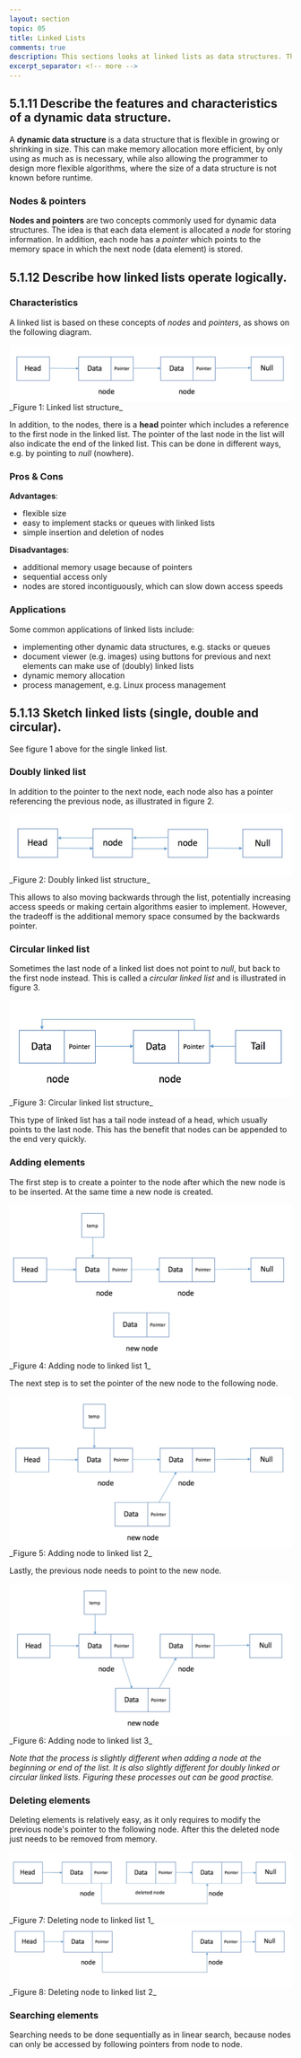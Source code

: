 ```yaml
---
layout: section
topic: 05
title: Linked Lists
comments: true
description: This sections looks at linked lists as data structures. This includes important characteristics of linked lists, how to process them and some of its applications.
excerpt_separator: <!-- more -->
---
```

## 5.1.11 Describe the features and characteristics of a dynamic data structure.
A **dynamic data structure** is a data structure that is flexible in growing or shrinking in size. This can make memory allocation more efficient, by only using as much as is necessary, while also allowing the programmer to design more flexible algorithms, where the size of a data structure is not known before runtime.

### Nodes & pointers
**Nodes and pointers** are two concepts commonly used for dynamic data structures. The idea is that each data element is allocated a _node_ for storing information. In addition, each node has a _pointer_ which points to the memory space in which the next node (data element) is stored.

## 5.1.12 Describe how linked lists operate logically.
### Characteristics
A linked list is based on these concepts of _nodes_ and _pointers_, as shows on the following diagram.

<img class='center-block img-responsive' src="/assets/img/linked-list.jpg" alt="Linked list" align="center">
_Figure 1: Linked list structure_

In addition, to the nodes, there is a **head** pointer which includes a reference to the first node in the linked list. The pointer of the last node in the list will also indicate the end of the linked list. This can be done in different ways, e.g. by pointing to _null_ (nowhere).

### Pros & Cons
**Advantages**:
- flexible size
- easy to implement stacks or queues with linked lists
- simple insertion and deletion of nodes

**Disadvantages**:
- additional memory usage because of pointers
- sequential access only
- nodes are stored incontiguously, which can slow down access speeds

### Applications
Some common applications of linked lists include:
- implementing other dynamic data structures, e.g. stacks or queues
- document viewer (e.g. images) using buttons for previous and next elements can make use of (doubly) linked lists
- dynamic memory allocation
- process management, e.g. Linux process management

## 5.1.13 Sketch linked lists (single, double and circular).
See figure 1 above for the single linked list.
### Doubly linked list
In addition to the pointer to the next node, each node also has a pointer referencing the previous node, as illustrated in figure 2.

<img class='center-block img-responsive' src="/assets/img/doubly-linked-list.jpg" alt="Doubly linked list" align="center">
_Figure 2: Doubly linked list structure_

This allows to also moving backwards through the list, potentially increasing access speeds or making certain algorithms easier to implement. However, the tradeoff is the additional memory space consumed by the backwards pointer.
### Circular linked list
Sometimes the last node of a linked list does not point to _null_, but back to the first node instead. This is called a _circular linked list_ and is illustrated in figure 3.

<img class='center-block img-responsive' src="/assets/img/circular-linked-list.jpg" alt="Circular linked list" align="center">
_Figure 3: Circular linked list structure_

This type of linked list has a tail node instead of a head, which usually points to the last node. This has the benefit that nodes can be appended to the end very quickly.
### Adding elements
The first step is to create a pointer to the node after which the new node is to be inserted. At the same time a new node is created.

<img class='center-block img-responsive' src="/assets/img/adding-node-linked-list-1.jpg" alt="Adding node to linked list 1" align="center">
_Figure 4: Adding node to linked list 1_

The next step is to set the pointer of the new node to the following node.

<img class='center-block img-responsive' src="/assets/img/adding-node-linked-list-2.jpg" alt="Adding node to linked list 2" align="center">
_Figure 5: Adding node to linked list 2_

Lastly, the previous node needs to point to the new node.

<img class='center-block img-responsive' src="/assets/img/adding-node-linked-list-3.jpg" alt="Adding node to linked list 3" align="center">
_Figure 6: Adding node to linked list 3_

_Note that the process is slightly different when adding a node at the beginning or end of the list. It is also slightly different for doubly linked or circular linked lists. Figuring these processes out can be good practise._
### Deleting elements
Deleting elements is relatively easy, as it only requires to modify the previous node's pointer to the following node. After this the deleted node just needs to be removed from memory.

<img class='center-block img-responsive' src="/assets/img/delete-node-linked-list-1.jpg" alt="Deleting node to linked list 1" align="center">
_Figure 7: Deleting node to linked list 1_

<img class='center-block img-responsive' src="/assets/img/delete-node-linked-list-2.jpg" alt="Deleting node to linked list 2" align="center">
_Figure 8: Deleting node to linked list 2_

### Searching elements
Searching needs to be done sequentially as in linear search, because nodes can only be accessed by following pointers from node to node.
